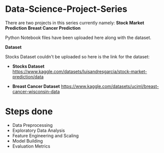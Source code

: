 # Data-Science-Project-Series

There are two projects in this series currently namely:
**Stock Market Prediction**
**Breast Cancer Prediction**

Python Notebook files have been uploaded here along with the dataset.

**Dataset**

Stocks Dataset couldn't be uploaded so here is the link for the dataset:
- **Stocks Dataset** https://www.kaggle.com/datasets/luisandresgarcia/stock-market-prediction/data
  
- **Breast Cancer Dataset** https://www.kaggle.com/datasets/uciml/breast-cancer-wisconsin-data

# Steps done
- Data Preprocessing
- Exploratory Data Analysis
- Feature Engineering and Scaling
- Model Building
- Evaluation Metrics


